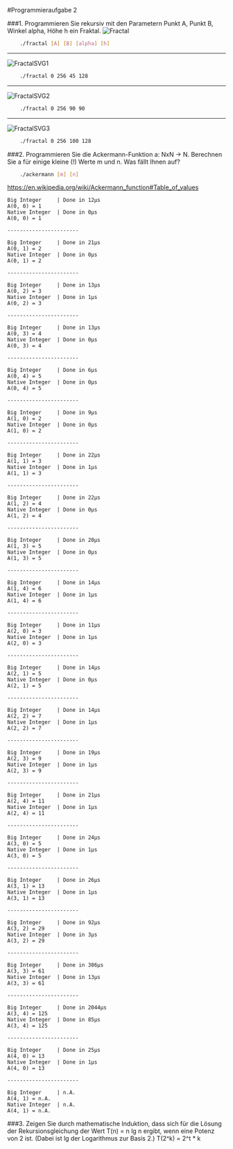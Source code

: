 #Programmieraufgabe 2


###1. Programmieren Sie rekursiv mit den Parametern Punkt A, Punkt B, Winkel alpha, Höhe h ein Fraktal.
![Fractal](http://i.imgur.com/wjSo8wr.png)
```bash
    ./fractal [A] [B] [alpha] [h]
```

---

![FractalSVG1](http://rawgit.com/r-wettstaedt/htw-algorithms_and_optimizations/feature/dev-robert/ue02/fractal1.svg)
```bash
    ./fractal 0 256 45 128
```

---

![FractalSVG2](http://rawgit.com/r-wettstaedt/htw-algorithms_and_optimizations/feature/dev-robert/ue02/fractal2.svg)
```bash
    ./fractal 0 256 90 90
```

---

![FractalSVG3](http://rawgit.com/r-wettstaedt/htw-algorithms_and_optimizations/feature/dev-robert/ue02/fractal3.svg)
```bash
    ./fractal 0 256 100 128
```



###2. Programmieren Sie die Ackermann-Funktion a: NxN → N. Berechnen Sie a für einige kleine (!) Werte m und n. Was fällt Ihnen auf?
```bash
    ./ackermann [m] [n]
```

https://en.wikipedia.org/wiki/Ackermann_function#Table_of_values

    Big Integer     | Done in 12μs
    A(0, 0) = 1
    Native Integer  | Done in 0μs
    A(0, 0) = 1

    -----------------------

    Big Integer     | Done in 21μs
    A(0, 1) = 2
    Native Integer  | Done in 0μs
    A(0, 1) = 2

    -----------------------

    Big Integer     | Done in 13μs
    A(0, 2) = 3
    Native Integer  | Done in 1μs
    A(0, 2) = 3

    -----------------------

    Big Integer     | Done in 13μs
    A(0, 3) = 4
    Native Integer  | Done in 0μs
    A(0, 3) = 4

    -----------------------

    Big Integer     | Done in 6μs
    A(0, 4) = 5
    Native Integer  | Done in 0μs
    A(0, 4) = 5

    -----------------------

    Big Integer     | Done in 9μs
    A(1, 0) = 2
    Native Integer  | Done in 0μs
    A(1, 0) = 2

    -----------------------

    Big Integer     | Done in 22μs
    A(1, 1) = 3
    Native Integer  | Done in 1μs
    A(1, 1) = 3

    -----------------------

    Big Integer     | Done in 22μs
    A(1, 2) = 4
    Native Integer  | Done in 0μs
    A(1, 2) = 4

    -----------------------

    Big Integer     | Done in 20μs
    A(1, 3) = 5
    Native Integer  | Done in 0μs
    A(1, 3) = 5

    -----------------------

    Big Integer     | Done in 14μs
    A(1, 4) = 6
    Native Integer  | Done in 1μs
    A(1, 4) = 6

    -----------------------

    Big Integer     | Done in 11μs
    A(2, 0) = 3
    Native Integer  | Done in 1μs
    A(2, 0) = 3

    -----------------------

    Big Integer     | Done in 14μs
    A(2, 1) = 5
    Native Integer  | Done in 0μs
    A(2, 1) = 5

    -----------------------

    Big Integer     | Done in 14μs
    A(2, 2) = 7
    Native Integer  | Done in 1μs
    A(2, 2) = 7

    -----------------------

    Big Integer     | Done in 19μs
    A(2, 3) = 9
    Native Integer  | Done in 1μs
    A(2, 3) = 9

    -----------------------

    Big Integer     | Done in 21μs
    A(2, 4) = 11
    Native Integer  | Done in 1μs
    A(2, 4) = 11

    -----------------------

    Big Integer     | Done in 24μs
    A(3, 0) = 5
    Native Integer  | Done in 1μs
    A(3, 0) = 5

    -----------------------

    Big Integer     | Done in 26μs
    A(3, 1) = 13
    Native Integer  | Done in 1μs
    A(3, 1) = 13

    -----------------------

    Big Integer     | Done in 92μs
    A(3, 2) = 29
    Native Integer  | Done in 3μs
    A(3, 2) = 29

    -----------------------

    Big Integer     | Done in 386μs
    A(3, 3) = 61
    Native Integer  | Done in 13μs
    A(3, 3) = 61

    -----------------------

    Big Integer     | Done in 2044μs
    A(3, 4) = 125
    Native Integer  | Done in 85μs
    A(3, 4) = 125

    -----------------------

    Big Integer     | Done in 25μs
    A(4, 0) = 13
    Native Integer  | Done in 1μs
    A(4, 0) = 13

    -----------------------

    Big Integer     | n.A.
    A(4, 1) = n.A.
    Native Integer  | n.A.
    A(4, 1) = n.A.

###3. Zeigen Sie durch mathematische Induktion, dass sich für die Lösung der Rekursionsgleichung der Wert T(n) = n lg n ergibt, wenn eine Potenz von 2 ist. (Dabei ist lg der Logarithmus zur Basis 2.)
T(2^k) = 2^t * k
